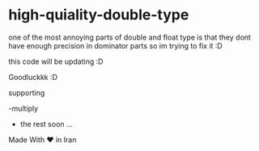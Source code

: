 # high-quiality-double-type

one of the most annoying parts of double and float type is that they dont have enough precision in dominator parts so im trying to fix it :D

this code will be updating :D

Goodluckkk :D


supporting

-multiply
- the rest soon ...


Made With ♥ in Iran
